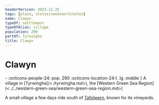 ```yaml
---
headerVersion: 2023.11.25
tags: [place, status/needswork/notes]
name: Clawyn
typeOf: settlement
typeOfAlias: village
population: 290
partOf: Tyrwingha
title: Clawyn
---
```

# Clawyn
<div class="grid cards ext-narrow-margin ext-one-column" markdown>
-  
    :octicons-people-24: pop. 290  
    :octicons-location-24:{ .lg .middle } A village in [Tyrwingha](<./tyrwingha.md>), the [Western Green Sea Region](<../../western-green-sea/western-green-sea-region.md>)  
</div>


A small village a few days ride south of [Tafolwern](<./tafolwern.md>), known for its vineyards. 